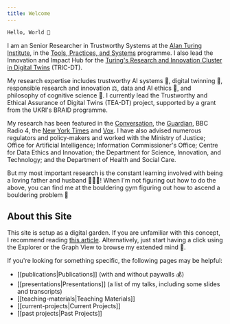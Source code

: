 ```yaml
---
title: Welcome
---
```

``` bash
Hello, World 👋
```

I am an Senior Researcher in Trustworthy Systems at the [Alan Turing Institute](https://www.turing.ac.uk/people/researchers/christopher-burr), in the [Tools, Practices, and Systems](https://www.turing.ac.uk/research/research-programmes/tools-practices-and-systems) programme. I also lead the Innovation and Impact Hub for the [Turing's Research and Innovation Cluster in Digital Twins](https://www.turing.ac.uk/research/research-projects/tric-dt) (TRIC-DT).

My research expertise includes trustworthy AI systems 🤝, digital twinning 🔁, responsible research and innovation ⚖️, data and AI ethics 🤖, and philosophy of cognitive science 🧠. I currently lead the Trustworthy and Ethical Assurance of Digital Twins (TEA-DT) project, supported by a grant from the UKRI's BRAID programme. 

My research has been featured in the [Conversation](https://theconversation.com/charities-are-contributing-to-growing-mistrust-of-mental-health-text-support-heres-why-179056), the [Guardian](https://www.theguardian.com/society/2022/feb/19/mental-health-helpline-funded-by-royals-shared-users-conversations), BBC Radio 4, the [New York Times](https://www.nytimes.com/2019/08/30/technology/facebook-instagram-threads.html) and [Vox](https://www.vox.com/science-and-health/2018/11/28/18102745/cellphone-distraction-brain-health-screens-kids). I have also advised numerous regulators and policy-makers and worked with the Ministry of Justice; Office for Artificial Intelligence; Information Commissioner's Office; Centre for Data Ethics and Innovation; the Department for Science, Innovation, and Technology; and the Department of Health and Social Care.

But my most important research is the constant learning involved with being a loving father and husband 👨‍👩‍👧! When I'm not figuring out how to do the above, you can find me at the bouldering gym figuring out how to ascend a bouldering problem 🧗

## About this Site

This site is setup as a digital garden. If you are unfamiliar with this concept, I recommend reading [this article](https://maggieappleton.com/garden-history). Alternatively, just start having a click using the Explorer or the Graph View to browse my extended mind 🧠.

If you're looking for something specific, the following pages may be helpful:

- [[publications|Publications]] (with and without paywalls 💰)
- [[presentations|Presentations]] (a list of my talks, including some slides and transcripts)
- [[teaching-materials|Teaching Materials]]
- [[current-projects|Current Projects]]
- [[past projects|Past Projects]]